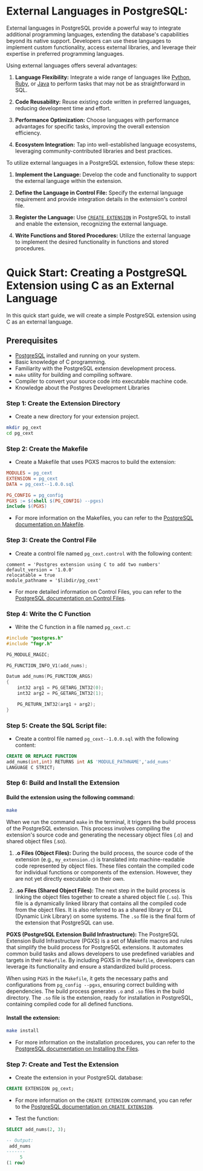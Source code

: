 # External Languages in PostgreSQL:
External languages in PostgreSQL provide a powerful way to integrate additional programming languages, extending the database's capabilities beyond its native support. Developers can use these languages to implement custom functionality, access external libraries, and leverage their expertise in preferred programming languages.

Using external languages offers several advantages:

1. **Language Flexibility:** Integrate a wide range of languages like [Python](https://www.python.org), [Ruby](https://www.ruby-lang.org/en/), or [Java](https://www.java.com/en/) to perform tasks that may not be as straightforward in SQL.

2. **Code Reusability:** Reuse existing code written in preferred languages, reducing development time and effort.

3. **Performance Optimization:** Choose languages with performance advantages for specific tasks, improving the overall extension efficiency.

4. **Ecosystem Integration:** Tap into well-established language ecosystems, leveraging community-contributed libraries and best practices.

To utilize external languages in a PostgreSQL extension, follow these steps:

1. **Implement the Language:** Develop the code and functionality to support the external language within the extension.

2. **Define the Language in Control File:** Specify the external language requirement and provide integration details in the extension's control file.

3. **Register the Language:** Use [`CREATE EXTENSION`](https://www.postgresql.org/docs/current/sql-createextension.html) in PostgreSQL to install and enable the extension, recognizing the external language.

4. **Write Functions and Stored Procedures:** Utilize the external language to implement the desired functionality in functions and stored procedures.

# Quick Start: Creating a PostgreSQL Extension using C as an External Language
In this quick start guide, we will create a simple PostgreSQL extension using C as an external language.

## Prerequisites
- [PostgreSQL](https://www.postgresql.org/download/) installed and running on your system.
- Basic knowledge of C programming.
- Familiarity with the PostgreSQL extension development process.
- `make` utility for building and compiling software. 
- Compiler to convert your source code into executable machine code.
- Knowledge about the Postgres Development Libraries

### Step 1: Create the Extension Directory
- Create a new directory for your extension project.

```bash
mkdir pg_cext
cd pg_cext
```

### Step 2: Create the Makefile
- Create a Makefile that uses PGXS macros to build the extension:

```makefile
MODULES = pg_cext
EXTENSION = pg_cext
DATA = pg_cext--1.0.0.sql

PG_CONFIG = pg_config
PGXS := $(shell $(PG_CONFIG) --pgxs)
include $(PGXS)
```
- For more information on the Makefiles, you can refer to the [PostgreSQL documentation on Makefile](https://www.postgresql.org/docs/current/extend-pgxs.html).

### Step 3: Create the Control File
- Create a control file named `pg_cext.control` with the following content:

```control
comment = 'Postgres extension using C to add two numbers'
default_version = '1.0.0'
relocatable = true
module_pathname = '$libdir/pg_cext'
```
- For more detailed information on Control Files, you can refer to the [PostgreSQL documentation on Control Files](https://www.postgresql.org/docs/current/extend-extensions.html#id-1.8.3.20.11).

### Step 4: Write the C Function
- Write the C function in a file named `pg_cext.c`:

```c
#include "postgres.h"
#include "fmgr.h"

PG_MODULE_MAGIC;

PG_FUNCTION_INFO_V1(add_nums);

Datum add_nums(PG_FUNCTION_ARGS)
{
    int32 arg1 = PG_GETARG_INT32(0);
    int32 arg2 = PG_GETARG_INT32(1);

    PG_RETURN_INT32(arg1 + arg2);
}
```

### Step 5: Create the SQL Script file:
- Create a control file named `pg_cext--1.0.0.sql` with the following content:

```sql
CREATE OR REPLACE FUNCTION
add_nums(int,int) RETURNS int AS 'MODULE_PATHNAME','add_nums'
LANGUAGE C STRICT;
```

### Step 6: Build and Install the Extension

#### Build the extension using the following command:

```bash
make
```

When we run the command `make` in the terminal, it triggers the build process of the PostgreSQL extension. This process involves compiling the extension's source code and generating the necessary object files (.o) and shared object files (.so).

1. **.o Files (Object Files):** During the build process, the source code of the extension (e.g., `my_extension.c`) is translated into machine-readable code represented by object files. These files contain the compiled code for individual functions or components of the extension. However, they are not yet directly executable on their own.

2. **.so Files (Shared Object Files):** The next step in the build process is linking the object files together to create a shared object file (`.so`). This file is a dynamically linked library that contains all the compiled code from the object files. It is also referred to as a shared library or DLL (Dynamic Link Library) on some systems. The `.so` file is the final form of the extension that PostgreSQL can use.

**PGXS (PostgreSQL Extension Build Infrastructure):** 
The PostgreSQL Extension Build Infrastructure (PGXS) is a set of Makefile macros and rules that simplify the build process for PostgreSQL extensions. It automates common build tasks and allows developers to use predefined variables and targets in their `Makefile`. By including PGXS in the `Makefile`, developers can leverage its functionality and ensure a standardized build process.

When using `PGXS` in the `Makefile`, it gets the necessary paths and configurations from `pg_config --pgxs`, ensuring correct building with dependencies. The build process generates `.o` and `.so` files in the build directory. The `.so` file is the extension, ready for installation in PostgreSQL, containing compiled code for all defined functions.

#### Install the extension:

```bash
make install
```

- For more information on the installation procedures, you can refer to the [PostgreSQL documentation on Installing the Files](https://www.postgresql.org/docs/current/install-procedure.html#INSTALL).

### Step 7: Create and Test the Extension
- Create the extension in your PostgreSQL database:

```sql
CREATE EXTENSION pg_cext;
```
- For more information on the `CREATE EXTENSION` command, you can refer to the [PostgreSQL documentation on `CREATE EXTENSION`](https://www.postgresql.org/docs/current/sql-createextension.html).

- Test the function:

```sql
SELECT add_nums(2, 3);

-- Output:
 add_nums
-------
     5
(1 row)

```
